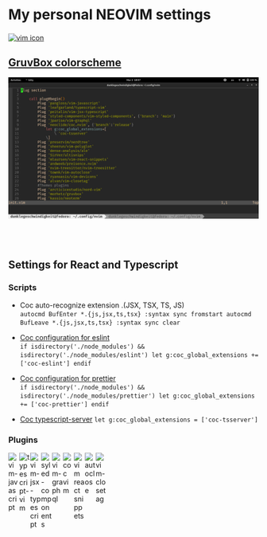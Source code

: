 # My personal NEOVIM settings # 

[<img
    alt="vim icon"
    width="60px"
    align="center"
    src="https://www.svgrepo.com/show/354105/neovim.svg"
/>][neovim]

## [GruvBox colorscheme ](https://github.com/morhetz/gruvbox) ##

<img
    alt="gruvbox print"
    src="./gruvboxprint.png"
/>

<br/> <br/>

## Settings for React and Typescript ##

### Scripts ###

- Coc auto-recognize extension .(JSX, TSX, TS, JS)
    <br/>
    `autocmd BufEnter *.{js,jsx,ts,tsx} :syntax sync fromstart
	autocmd BufLeave *.{js,jsx,ts,tsx} :syntax sync clear
`

- [Coc configuration for eslint][coc-eslint]
    <br/>
  `if isdirectory('./node_modules')
	&& isdirectory('./node_modules/eslint')
		let g:coc_global_extensions += ['coc-eslint']
	endif`

- [Coc configuration for prettier][coc-prettier]
    <br/>
    `if isdirectory('./node_modules')
	&& isdirectory('./node_modules/prettier')
		let g:coc_global_extensions += ['coc-prettier']
	endif`
- [Coc typescript-server][coc-tsserver]
    `let g:coc_global_extensions = ['coc-tsserver']`

### Plugins ###

[<img
    alt="vim-javascript"
    align="left"
    width="22px"
    src="https://www.svgrepo.com/show/349419/javascript.svg"
/>][vim-javascript]
[<img
    alt="typescript-vim"
    align="left"
    width="22px"
    src="https://www.svgrepo.com/show/349540/typescript.svg"
/>][typescript-vim]
[<img
    alt="vim-jsx-typescript"
    align="left"
    width="22px"
    src="https://www.svgrepo.com/show/221324/jsx.svg"
/>][vim-jsx-typescript]
[<img
    alt="syled-components"
    align="left"
    width="22px"
    src="https://www.svgrepo.com/show/374104/styled.svg"
/>][styled-components]
[<img
    alt="vim-graphql"
    align="left"
    width="22px"
    src="https://www.svgrepo.com/show/353834/graphql.svg"
/>][vim-graphql]
[<img
    alt="coc vim"
    align="left"
    width="22px"
    src="https://user-images.githubusercontent.com/251450/55009068-f4ed2780-501c-11e9-9a3b-cf3aa6ab9272.png"
/>][coc-vim]
[<img
    alt="vim react snippets"
    align="left"
    width="22px"
    src="https://www.svgrepo.com/show/354259/react.svg"
/>][vim-react-snippets]
[<img
    alt="autoclose"
    align="left"
    width="22px"
    src="https://www.svgrepo.com/show/165013/html.svg"
/>][vim-autoclose]
[<img
    alt="vim-closetag"
    align="left"
    width="22px"
    src="https://www.svgrepo.com/show/143133/html-coding.svg"
/>][vim-autoclose-tag]

[neovim]: https://neovim.io
[coc-eslint]: https://github.com/neoclide/coc-prettier
[coc-prettier]: https://github.com/neoclide/coc-prettier
[coc-tsserver]: https://github.com/neoclide/coc-tsserver
[vim-javascript]: https://github.com/pangloss/vim-javascript
[typescript-vim]: https://github.com/leafgarland/typescript-vim
[vim-jsx-typescript]: https://github.com/peitalin/vim-jsx-typescript
[styled-components]: https://github.com/styled-components/vim-styled-components
[vim-graphql]: https://github.com/jparise/vim-graphql
[coc-vim]: https://github.com/neoclide/coc.nvim
[vim-react-snippets]: https://github.com/mlaursen/vim-react-snippets
[vim-autoclose]: https://github.com/Townk/vim-autoclose
[vim-autoclose-tag]: https://github.com/alvan/vim-closetag
